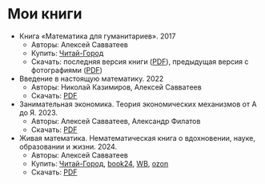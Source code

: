 # Мои книги

- Книга «Математика для гуманитариев». 2017
  - Авторы: Алексей Савватеев
  - Купить: [Читай-Город](https://www.chitai-gorod.ru/product/matematika-dlya-gumanitariev-zhivye-lekcii-2730257)
  - Скачать: последняя версия книги ([PDF](books/mat_dlya_gum/mat_dlya_gum.pdf)), предыдущая версия с фотографиями ([PDF](books/mat_dlya_gum/mat_dlya_gum.old.pdf))
- Введение в настоящую математику. 2022
  - Авторы: Николай Казимиров, Алексей Савватеев
  - Скачать: [PDF](books/vved_v_nast_mat/vved_v_nast_mat.pdf)
- Занимательная экономика. Теория экономических механизмов от А до Я. 2023.
  - Авторы: Алексей Савватеев, Александр Филатов
  - Скачать: [PDF](books/zam_eko/zam_eko.pdf)
- Живая математика. Нематематическая книга о вдохновении, науке, образовании и жизни. 2024.
  - Авторы: Алексей Савватеев
  - Купить: [Читай-Город](https://www.chitai-gorod.ru/product/zhivaya-matematika-nematematicheskiaya-kniga-o-vdohnovenii-nauke-obrazovanii-i-zhizni-3032306?utm_source=chitai_ast_sc_v_32&utm_medium=smm&utm_campaign=10465-id-_smm_sc_v_32_Post_978-5-17-160689-3_0&utm_content=ASE000000000872919&undefined), [book24](https://book24.ru/product/nematematicheskaya-kniga-zametki-pravoslavnogo-pank-professora-o-nauke-obrazovanii-i-samom-glavnom-7640529/), [WB](https://www.wildberries.ru/catalog/264152964/detail.aspx), [ozon](https://www.ozon.ru/product/zhivaya-matematika-nematematicheskaya-kniga-o-vdohnovenii-nauke-obrazovanii-i-zhizni-1704940165/?utm_campaign=productpage_link&utm_medium=share_button&utm_source=smm)
  - Скачать: [PDF](books/jiv_mat/jiv_mat.pdf)
